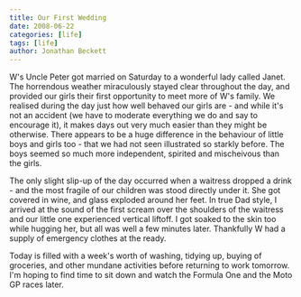 ```yaml
---
title: Our First Wedding
date: 2008-06-22
categories: [life]
tags: [life]
author: Jonathan Beckett
---
```


W's Uncle Peter got married on Saturday to a wonderful lady called Janet. The horrendous weather miraculously stayed clear throughout the day, and provided our girls their first opportunity to meet more of W's family. We realised during the day just how well behaved our girls are - and while it's not an accident (we have to moderate everything we do and say to encourage it), it makes days out very much easier than they might be otherwise. There appears to be a huge difference in the behaviour of little boys and girls too - that we had not seen illustrated so starkly before. The boys seemed so much more independent, spirited and mischeivous than the girls.

The only slight slip-up of the day occurred when a waitress dropped a drink - and the most fragile of our children was stood directly under it. She got covered in wine, and glass exploded around her feet. In true Dad style, I arrived at the sound of the first scream over the shoulders of the waitress and our little one experienced vertical liftoff. I got soaked to the skin too while hugging her, but all was well a few minutes later. Thankfully W had a supply of emergency clothes at the ready.

Today is filled with a week's worth of washing, tidying up, buying of groceries, and other mundane activities before returning to work tomorrow. I'm hoping to find time to sit down and watch the Formula One and the Moto GP races later.